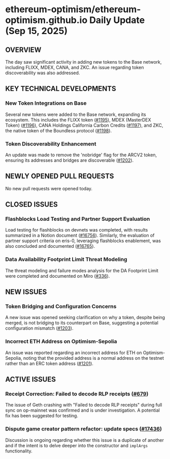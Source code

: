# ethereum-optimism/ethereum-optimism.github.io Daily Update (Sep 15, 2025)

## OVERVIEW 
The day saw significant activity in adding new tokens to the Base network, including FLIXX, MDEX, CANA, and ZKC. An issue regarding token discoverability was also addressed.

## KEY TECHNICAL DEVELOPMENTS

### New Token Integrations on Base
Several new tokens were added to the Base network, expanding its ecosystem. This includes the FLIXX token ([#1195](https://github.com/ethereum-optimism/ethereum-optimism.github.io/pull/1195)), MDEX (MasterDEX Token) ([#1196](https://github.com/ethereum-optimism/ethereum-optimism.github.io/pull/1196)), CANA Holdings California Carbon Credits ([#1197](https://github.com/ethereum-optimism/ethereum-optimism.github.io/pull/1197)), and ZKC, the native token of the Boundless protocol ([#1198](https://github.com/ethereum-optimism/ethereum-optimism.github.io/pull/1198)).

### Token Discoverability Enhancement
An update was made to remove the 'nobridge' flag for the ARCV2 token, ensuring its addresses and bridges are discoverable ([#1202](https://github.com/ethereum-optimism/ethereum-optimism.github.io/pull/1202)).

## NEWLY OPENED PULL REQUESTS
No new pull requests were opened today.

## CLOSED ISSUES

### Flashblocks Load Testing and Partner Support Evaluation
Load testing for flashblocks on devnets was completed, with results summarized in a Notion document ([#16756](https://github.com/ethereum-optimism/ethereum-optimism.github.io/issues/16756)). Similarly, the evaluation of partner support criteria on eris-0, leveraging flashblocks enablement, was also concluded and documented ([#16765](https://github.com/ethereum-optimism/ethereum-optimism.github.io/issues/16765)).

### Data Availability Footprint Limit Threat Modeling
The threat modeling and failure modes analysis for the DA Footprint Limit were completed and documented on Miro ([#336](https://github.com/ethereum-optimism/ethereum-optimism.github.io/issues/336)).

## NEW ISSUES

### Token Bridging and Configuration Concerns
A new issue was opened seeking clarification on why a token, despite being merged, is not bridging to its counterpart on Base, suggesting a potential configuration mismatch ([#1203](https://github.com/ethereum-optimism/ethereum-optimism.github.io/issues/1203)).

### Incorrect ETH Address on Optimism-Sepolia
An issue was reported regarding an incorrect address for ETH on Optimism-Sepolia, noting that the provided address is a normal address on the testnet rather than an ERC token address ([#1201](https://github.com/ethereum-optimism/ethereum-optimism.github.io/issues/1201)).

## ACTIVE ISSUES

### Receipt Correction: Failed to decode RLP receipts ([#679](https://github.com/ethereum-optimism/ethereum-optimism.github.io/issues/679))
The issue of Geth crashing with "Failed to decode RLP receipts" during full sync on op-mainnet was confirmed and is under investigation. A potential fix has been suggested for testing.

### Dispute game creator pattern refactor: update specs ([#17436](https://github.com/ethereum-optimism/ethereum-optimism.github.io/issues/17436))
Discussion is ongoing regarding whether this issue is a duplicate of another and if the intent is to delve deeper into the constructor and `implArgs` functionality.
